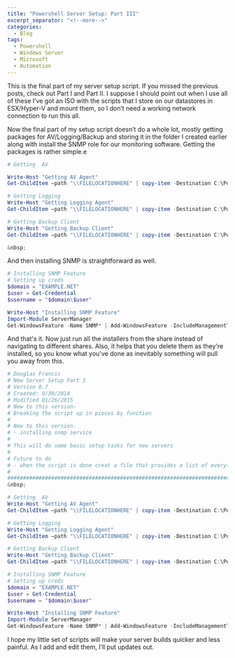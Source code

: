 ```yaml
---
title: "Powershell Server Setup: Part III"
excerpt_separator: "<!--more-->"
categories:
  - Blog
tags:
  - Powershell
  - Windows Server
  - Microsoft
  - Automation
---
```


This is the final part of my server setup script. If you missed the previous posts, check out Part I and Part II. I suppose I should point out when I use all of these I’ve got an ISO with the scripts that I store on our datastores in ESX/Hyper-V and mount them, so I don’t need a working network connection to run this all.

Now the final part of my setup script doesn’t do a whole lot, mostly getting packages for AV/Logging/Backup and storing it in the folder I created earlier along with install the SNMP role for our monitoring software.  Getting the packages is rather simple.e

<!--more-->

```powershell
# Getting  AV

Write-Host "Getting AV Agent"
Get-ChildItem –path "\\FILELOCATIONHERE" | copy-item -Destination C:\PowerShell_Install_Temp

# Getting Logging
Write-Host "Getting Logging Agent"
Get-ChildItem –path "\\FILELOCATIONHERE" | copy-item -Destination C:\PowerShell_Install_Temp

# Getting Backup Client
Write-Host "Getting Backup Client"
Get-ChildItem –path "\\FILELOCATIONHERE" | copy-item -Destination C:\PowerShell_Install_Temp

&nbsp;
```

And then installing SNMP is straightforward as well.

```powershell
# Installing SNMP Feature
# Setting up creds
$domain = "EXAMPLE.NET"
$user = Get-Credential
$username = "$domain\$user"

Write-Host "Installing SNMP Feature"
Import-Module ServerManager
Get-WindowsFeature -Name SNMP* | Add-WindowsFeature -IncludeManagementTools -Credential $user | Out-Null
```

And that's it. Now just run all the installers from the share instead of navigating to different shares. Also, it helps that you delete them as they're installed, so you know what you've done as inevitably something will pull you away from this.

```powershell
# Douglas Francis
# New Server Setup Part 3
# Version 0.7
# Created: 9/30/2014
# Modified 01/26/2015
# New to this version-
# Breaking the script up in pieces by function
#
# New to this version.
# - installing snmp service
#
# This will do some basic setup tasks for new servers
#
# Future to do
# - when the script is done creat a file that provides a list of everything done
#
##############################################################################
&nbsp;

# Getting  AV
Write-Host "Getting AV Agent"
Get-ChildItem –path "\\FILELOCATIONHERE" | copy-item -Destination C:\PowerShell_Install_Temp

# Getting Logging
Write-Host "Getting Logging Agent"
Get-ChildItem –path "\\FILELOCATIONHERE" | copy-item -Destination C:\PowerShell_Install_Temp

# Getting Backup Client
Write-Host "Getting Backup Client"
Get-ChildItem –path "\\FILELOCATIONHERE" | copy-item -Destination C:\PowerShell_Install_Temp

# Installing SNMP Feature
# Setting up creds
$domain = "EXAMPLE.NET"
$user = Get-Credential
$username = "$domain\$user"

Write-Host "Installing SNMP Feature"
Import-Module ServerManager
Get-WindowsFeature -Name SNMP* | Add-WindowsFeature -IncludeManagementTools -Credential $user | Out-Null
```

I hope my little set of scripts will make your server builds quicker and less painful. As I add and edit them, I’ll put updates out.
